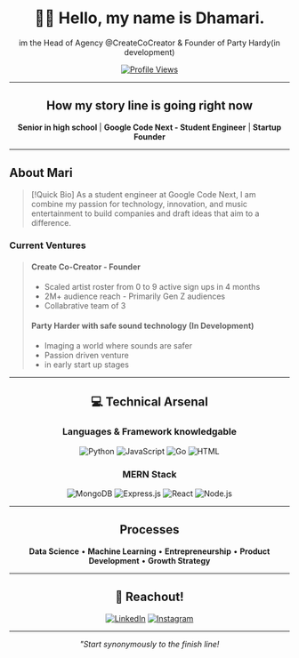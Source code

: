 <div align="center">

# 👋🏾 Hello, my name is Dhamari.

im the Head of Agency @CreateCoCreator & Founder of Party Hardy(in development)

[![Profile Views](https://komarev.com/ghpvc/?username=redlover0&color=blueviolet)](https://github.com/redlover0)

</div>

---

<div align="center">

## How my story line is going right now

**Senior in high school** | **Google Code Next - Student Engineer** | **Startup Founder**

</div>

---

## About Mari

> [!Quick Bio]
> As a student engineer at Google Code Next, I am combine my passion for technology, innovation, and music entertainment to build companies and draft ideas that aim to a difference.

### Current Ventures

> #### Create Co-Creator - Founder
> -  Scaled artist roster from 0 to 9 active sign ups in 4 months
> -  2M+ audience reach - Primarily Gen Z audiences  
> -  Collabrative team of 3
>
> #### Party Harder with safe sound technology (In Development)
> -  Imaging a world where sounds are safer
> -  Passion driven venture
> -  in early start up stages

---

<div align="center">

## 💻 Technical Arsenal

### Languages & Framework knowledgable

![Python](https://img.shields.io/badge/Python-3776AB?style=for-the-badge&logo=python&logoColor=white)
![JavaScript](https://img.shields.io/badge/JavaScript-F7DF1E?style=for-the-badge&logo=javascript&logoColor=black)
![Go](https://img.shields.io/badge/Go-00ADD8?style=for-the-badge&logo=go&logoColor=white)
![HTML](https://img.shields.io/badge/HTML5-E34F26?style=for-the-badge&logo=html5&logoColor=white)

### MERN Stack
![MongoDB](https://img.shields.io/badge/MongoDB-47A248?style=for-the-badge&logo=mongodb&logoColor=white)
![Express.js](https://img.shields.io/badge/Express.js-000000?style=for-the-badge&logo=express&logoColor=white)
![React](https://img.shields.io/badge/React-61DAFB?style=for-the-badge&logo=react&logoColor=black)
![Node.js](https://img.shields.io/badge/Node.js-339933?style=for-the-badge&logo=nodedotjs&logoColor=white)

</div>

---

<div align="center">

## Processes

**Data Science** • **Machine Learning** • **Entrepreneurship** • **Product Development** • **Growth Strategy**

</div>

---

<div align="center">

## 🤝 Reachout!

[![LinkedIn](https://img.shields.io/badge/LinkedIn-0077B5?style=for-the-badge&logo=linkedin&logoColor=white)](https://www.linkedin.com)
[![Instagram](https://img.shields.io/badge/Instagram-E4405F?style=for-the-badge&logo=instagram&logoColor=white)](https://www.instagram.com/dhamari.th/)

---

*"Start synonymously to the finish line!*

</div>
